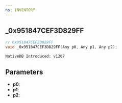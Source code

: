 ```yaml
---
ns: INVENTORY
---
```

## _0x951847CEF3D829FF

```c
// 0x951847CEF3D829FF
void _0x951847CEF3D829FF(Any p0, Any p1, Any p2);
```

```
NativeDB Introduced: v1207
```

## Parameters
* **p0**:
* **p1**:
* **p2**:

